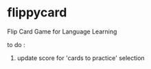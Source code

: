 # flippycard
Flip Card Game for Language Learning

to do : 

1. update score for 'cards to practice' selection
